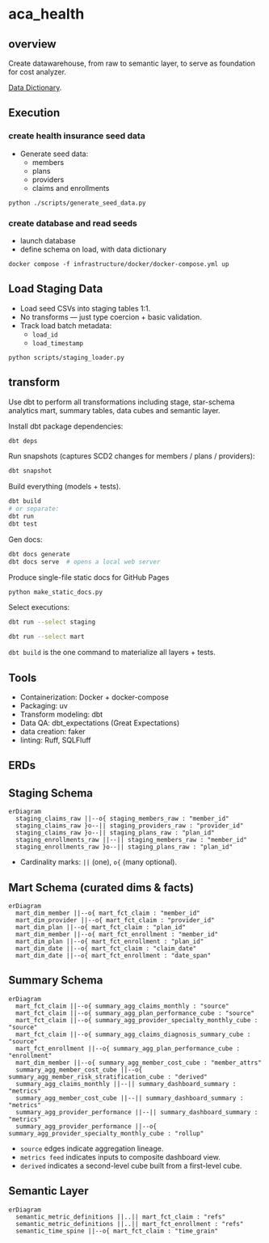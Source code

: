 # aca_health

## overview

Create datawarehouse, from raw to semantic layer, to serve as foundation for cost analyzer.

[Data Dictionary](https://garthmortensen.github.io/aca_health/).

## Execution

### create health insurance seed data

- Generate seed data:
  - members
  - plans
  - providers
  - claims and enrollments

`python ./scripts/generate_seed_data.py`

### create database and read seeds

- launch database
- define schema on load, with data dictionary

`docker compose -f infrastructure/docker/docker-compose.yml up`

## Load Staging Data

- Load seed CSVs into staging tables 1:1.
- No transforms — just type coercion + basic validation.
- Track load batch metadata:
  - `load_id`
  - `load_timestamp`

`python scripts/staging_loader.py`

## transform

Use dbt to perform all transformations including stage, star-schema analytics mart, summary tables, data cubes and semantic layer.

Install dbt package dependencies:

```bash
dbt deps
```

Run snapshots (captures SCD2 changes for members / plans / providers):

```bash
dbt snapshot
```

Build everything (models + tests).

```bash
dbt build
# or separate:
dbt run
dbt test
```

Gen docs:

```bash
dbt docs generate
dbt docs serve  # opens a local web server
```

Produce single-file static docs for GitHub Pages

```bash
python make_static_docs.py
```

Select executions:

```bash
dbt run --select staging

dbt run --select mart
```

`dbt build` is the one command to materialize all layers + tests.

## Tools

- Containerization: Docker + docker-compose
- Packaging: uv
- Transform modeling: dbt
- Data QA: dbt_expectations (Great Expectations)
- data creation: faker
- linting: Ruff, SQLFluff

## ERDs

## Staging Schema

```mermaid
erDiagram
  staging_claims_raw ||--o{ staging_members_raw : "member_id"
  staging_claims_raw }o--|| staging_providers_raw : "provider_id"
  staging_claims_raw }o--|| staging_plans_raw : "plan_id"
  staging_enrollments_raw ||--|| staging_members_raw : "member_id"
  staging_enrollments_raw }o--|| staging_plans_raw : "plan_id"
```

- Cardinality marks: `||` (one), `o{` (many optional).

## Mart Schema (curated dims & facts)

```mermaid
erDiagram
  mart_dim_member ||--o{ mart_fct_claim : "member_id"
  mart_dim_provider ||--o{ mart_fct_claim : "provider_id"
  mart_dim_plan ||--o{ mart_fct_claim : "plan_id"
  mart_dim_member ||--o{ mart_fct_enrollment : "member_id"
  mart_dim_plan ||--o{ mart_fct_enrollment : "plan_id"
  mart_dim_date ||--o{ mart_fct_claim : "claim_date"
  mart_dim_date ||--o{ mart_fct_enrollment : "date_span" 
```

## Summary Schema

```mermaid
erDiagram
  mart_fct_claim ||--o{ summary_agg_claims_monthly : "source"
  mart_fct_claim ||--o{ summary_agg_plan_performance_cube : "source"
  mart_fct_claim ||--o{ summary_agg_provider_specialty_monthly_cube : "source"
  mart_fct_claim ||--o{ summary_agg_claims_diagnosis_summary_cube : "source"
  mart_fct_enrollment ||--o{ summary_agg_plan_performance_cube : "enrollment"
  mart_dim_member ||--o{ summary_agg_member_cost_cube : "member_attrs"
  summary_agg_member_cost_cube ||--o{ summary_agg_member_risk_stratification_cube : "derived"
  summary_agg_claims_monthly ||--|| summary_dashboard_summary : "metrics"
  summary_agg_member_cost_cube ||--|| summary_dashboard_summary : "metrics"
  summary_agg_provider_performance ||--|| summary_dashboard_summary : "metrics"
  summary_agg_provider_performance ||--o{ summary_agg_provider_specialty_monthly_cube : "rollup"
```

- `source` edges indicate aggregation lineage.
- `metrics feed` indicates inputs to composite dashboard view.
- `derived` indicates a second-level cube built from a first-level cube.

## Semantic Layer

```mermaid
erDiagram
  semantic_metric_definitions ||..|| mart_fct_claim : "refs"
  semantic_metric_definitions ||..|| mart_fct_enrollment : "refs"
  semantic_time_spine ||--o{ mart_fct_claim : "time_grain"
```
